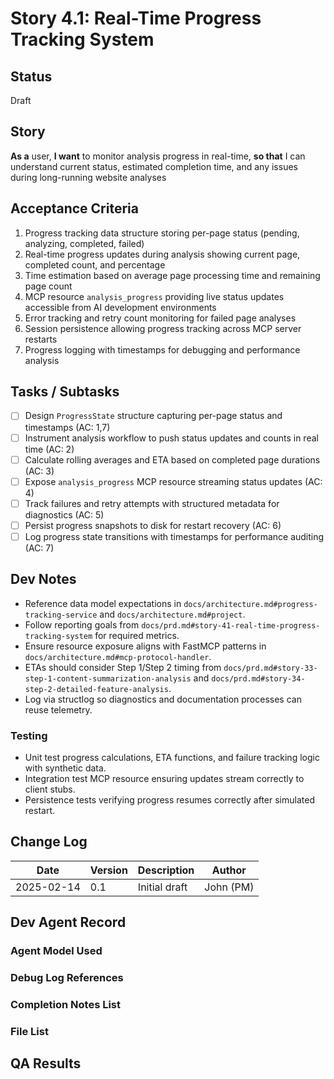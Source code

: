 # Story 4.1: Real-Time Progress Tracking System

## Status
Draft

## Story
**As a** user,
**I want** to monitor analysis progress in real-time,
**so that** I can understand current status, estimated completion time, and any issues during long-running website analyses

## Acceptance Criteria
1. Progress tracking data structure storing per-page status (pending, analyzing, completed, failed)
2. Real-time progress updates during analysis showing current page, completed count, and percentage
3. Time estimation based on average page processing time and remaining page count
4. MCP resource `analysis_progress` providing live status updates accessible from AI development environments
5. Error tracking and retry count monitoring for failed page analyses
6. Session persistence allowing progress tracking across MCP server restarts
7. Progress logging with timestamps for debugging and performance analysis

## Tasks / Subtasks
- [ ] Design `ProgressState` structure capturing per-page status and timestamps (AC: 1,7)
- [ ] Instrument analysis workflow to push status updates and counts in real time (AC: 2)
- [ ] Calculate rolling averages and ETA based on completed page durations (AC: 3)
- [ ] Expose `analysis_progress` MCP resource streaming status updates (AC: 4)
- [ ] Track failures and retry attempts with structured metadata for diagnostics (AC: 5)
- [ ] Persist progress snapshots to disk for restart recovery (AC: 6)
- [ ] Log progress state transitions with timestamps for performance auditing (AC: 7)

## Dev Notes
- Reference data model expectations in `docs/architecture.md#progress-tracking-service` and `docs/architecture.md#project`.
- Follow reporting goals from `docs/prd.md#story-41-real-time-progress-tracking-system` for required metrics.
- Ensure resource exposure aligns with FastMCP patterns in `docs/architecture.md#mcp-protocol-handler`.
- ETAs should consider Step 1/Step 2 timing from `docs/prd.md#story-33-step-1-content-summarization-analysis` and `docs/prd.md#story-34-step-2-detailed-feature-analysis`.
- Log via structlog so diagnostics and documentation processes can reuse telemetry.

### Testing
- Unit test progress calculations, ETA functions, and failure tracking logic with synthetic data.
- Integration test MCP resource ensuring updates stream correctly to client stubs.
- Persistence tests verifying progress resumes correctly after simulated restart.

## Change Log
| Date | Version | Description | Author |
|------|---------|-------------|--------|
| 2025-02-14 | 0.1 | Initial draft | John (PM) |

## Dev Agent Record

### Agent Model Used

### Debug Log References

### Completion Notes List

### File List

## QA Results

